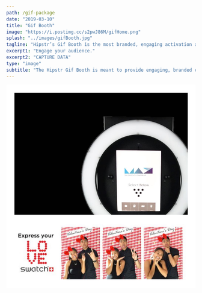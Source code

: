 ```yaml
---
path: /gif-package
date: "2019-03-10"
title: "Gif Booth"
image: "https://i.postimg.cc/s2pwJ86M/gifHome.png"
splash: "../images/gifBooth.jpg"
tagline: "Hipstr’s Gif Booth is the most branded, engaging activation available."
excerpt1: "Engage your audience."
excerpt2: "CAPTURE DATA"
type: "image"
subtitle: "The Hipstr Gif Booth is meant to provide engaging, branded experiences for guests. With its sleek look and minimal footprint, it will be an ideal way for you to engage your audiences and capture data."
---
```


<img alt="Hipstr Gif Booth" src="../images/gifBoothGrid.jpg">
